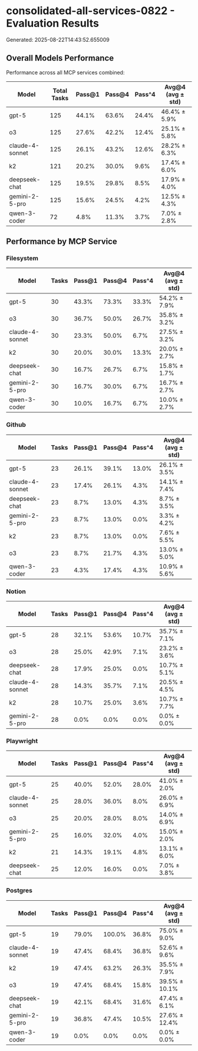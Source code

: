 # consolidated-all-services-0822 - Evaluation Results

Generated: 2025-08-22T14:43:52.655009

## Overall Models Performance

Performance across all MCP services combined:

| Model | Total Tasks | Pass@1 | Pass@4 | Pass^4 | Avg@4 (avg ± std) |
|-------|-------------|--------|----------|----------|-------------------|
| gpt-5 | 125 | 44.1% | 63.6% | 24.4% | 46.4% ± 5.9% |
| o3 | 125 | 27.6% | 42.2% | 12.4% | 25.1% ± 5.8% |
| claude-4-sonnet | 125 | 26.1% | 43.2% | 12.6% | 28.2% ± 6.3% |
| k2 | 121 | 20.2% | 30.0% | 9.6% | 17.4% ± 6.0% |
| deepseek-chat | 125 | 19.5% | 29.8% | 8.5% | 17.9% ± 4.0% |
| gemini-2-5-pro | 125 | 15.6% | 24.5% | 4.2% | 12.5% ± 4.3% |
| qwen-3-coder | 72 | 4.8% | 11.3% | 3.7% | 7.0% ± 2.8% |

## Performance by MCP Service

### Filesystem

| Model | Tasks | Pass@1 | Pass@4 | Pass^4 | Avg@4 (avg ± std) |
|-------|-------|--------|----------|----------|-------------------|
| gpt-5 | 30 | 43.3% | 73.3% | 33.3% | 54.2% ± 7.9% |
| o3 | 30 | 36.7% | 50.0% | 26.7% | 35.8% ± 3.2% |
| claude-4-sonnet | 30 | 23.3% | 50.0% | 6.7% | 27.5% ± 3.2% |
| k2 | 30 | 20.0% | 30.0% | 13.3% | 20.0% ± 2.7% |
| deepseek-chat | 30 | 16.7% | 26.7% | 6.7% | 15.8% ± 1.7% |
| gemini-2-5-pro | 30 | 16.7% | 30.0% | 6.7% | 16.7% ± 2.7% |
| qwen-3-coder | 30 | 10.0% | 16.7% | 6.7% | 10.0% ± 2.7% |

### Github

| Model | Tasks | Pass@1 | Pass@4 | Pass^4 | Avg@4 (avg ± std) |
|-------|-------|--------|----------|----------|-------------------|
| gpt-5 | 23 | 26.1% | 39.1% | 13.0% | 26.1% ± 3.5% |
| claude-4-sonnet | 23 | 17.4% | 26.1% | 4.3% | 14.1% ± 7.4% |
| deepseek-chat | 23 | 8.7% | 13.0% | 4.3% | 8.7% ± 3.5% |
| gemini-2-5-pro | 23 | 8.7% | 13.0% | 0.0% | 3.3% ± 4.2% |
| k2 | 23 | 8.7% | 13.0% | 0.0% | 7.6% ± 5.5% |
| o3 | 23 | 8.7% | 21.7% | 4.3% | 13.0% ± 5.0% |
| qwen-3-coder | 23 | 4.3% | 17.4% | 4.3% | 10.9% ± 5.6% |

### Notion

| Model | Tasks | Pass@1 | Pass@4 | Pass^4 | Avg@4 (avg ± std) |
|-------|-------|--------|----------|----------|-------------------|
| gpt-5 | 28 | 32.1% | 53.6% | 10.7% | 35.7% ± 7.1% |
| o3 | 28 | 25.0% | 42.9% | 7.1% | 23.2% ± 3.6% |
| deepseek-chat | 28 | 17.9% | 25.0% | 0.0% | 10.7% ± 5.1% |
| claude-4-sonnet | 28 | 14.3% | 35.7% | 7.1% | 20.5% ± 4.5% |
| k2 | 28 | 10.7% | 25.0% | 3.6% | 10.7% ± 7.7% |
| gemini-2-5-pro | 28 | 0.0% | 0.0% | 0.0% | 0.0% ± 0.0% |

### Playwright

| Model | Tasks | Pass@1 | Pass@4 | Pass^4 | Avg@4 (avg ± std) |
|-------|-------|--------|----------|----------|-------------------|
| gpt-5 | 25 | 40.0% | 52.0% | 28.0% | 41.0% ± 2.0% |
| claude-4-sonnet | 25 | 28.0% | 36.0% | 8.0% | 26.0% ± 6.9% |
| o3 | 25 | 20.0% | 28.0% | 8.0% | 14.0% ± 6.9% |
| gemini-2-5-pro | 25 | 16.0% | 32.0% | 4.0% | 15.0% ± 2.0% |
| k2 | 21 | 14.3% | 19.1% | 4.8% | 13.1% ± 6.0% |
| deepseek-chat | 25 | 12.0% | 16.0% | 0.0% | 7.0% ± 3.8% |

### Postgres

| Model | Tasks | Pass@1 | Pass@4 | Pass^4 | Avg@4 (avg ± std) |
|-------|-------|--------|----------|----------|-------------------|
| gpt-5 | 19 | 79.0% | 100.0% | 36.8% | 75.0% ± 9.0% |
| claude-4-sonnet | 19 | 47.4% | 68.4% | 36.8% | 52.6% ± 9.6% |
| k2 | 19 | 47.4% | 63.2% | 26.3% | 35.5% ± 7.9% |
| o3 | 19 | 47.4% | 68.4% | 15.8% | 39.5% ± 10.1% |
| deepseek-chat | 19 | 42.1% | 68.4% | 31.6% | 47.4% ± 6.1% |
| gemini-2-5-pro | 19 | 36.8% | 47.4% | 10.5% | 27.6% ± 12.4% |
| qwen-3-coder | 19 | 0.0% | 0.0% | 0.0% | 0.0% ± 0.0% |
